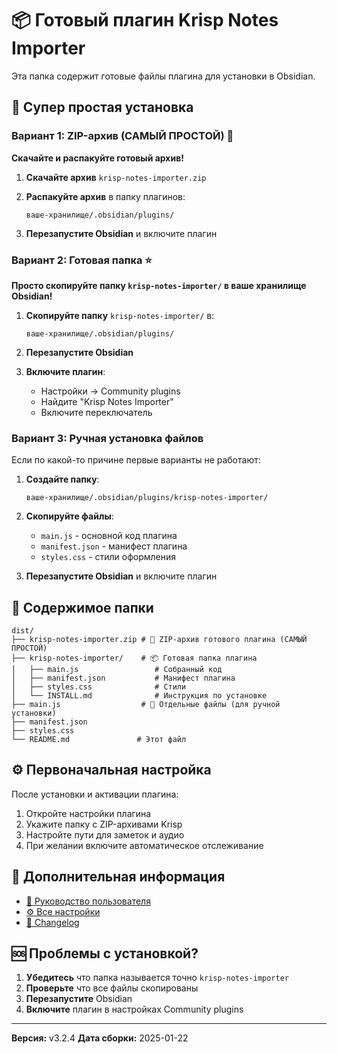 # 📦 Готовый плагин Krisp Notes Importer

Эта папка содержит готовые файлы плагина для установки в Obsidian.

## 🚀 Супер простая установка

### Вариант 1: ZIP-архив (САМЫЙ ПРОСТОЙ) 🎯

**Скачайте и распакуйте готовый архив!**

1. **Скачайте архив** `krisp-notes-importer.zip`

2. **Распакуйте архив** в папку плагинов:
   ```
   ваше-хранилище/.obsidian/plugins/
   ```

3. **Перезапустите Obsidian** и включите плагин

### Вариант 2: Готовая папка ⭐

**Просто скопируйте папку `krisp-notes-importer/` в ваше хранилище Obsidian!**

1. **Скопируйте папку** `krisp-notes-importer/` в:
   ```
   ваше-хранилище/.obsidian/plugins/
   ```

2. **Перезапустите Obsidian**

3. **Включите плагин**:
   - Настройки → Community plugins
   - Найдите "Krisp Notes Importer"
   - Включите переключатель

### Вариант 3: Ручная установка файлов

Если по какой-то причине первые варианты не работают:

1. **Создайте папку**:
   ```
   ваше-хранилище/.obsidian/plugins/krisp-notes-importer/
   ```

2. **Скопируйте файлы**:
   - `main.js` - основной код плагина
   - `manifest.json` - манифест плагина
   - `styles.css` - стили оформления

3. **Перезапустите Obsidian** и включите плагин

## 📁 Содержимое папки

```
dist/
├── krisp-notes-importer.zip # 🎯 ZIP-архив готового плагина (САМЫЙ ПРОСТОЙ)
├── krisp-notes-importer/    # 📦 Готовая папка плагина
│   ├── main.js                 # Собранный код
│   ├── manifest.json           # Манифест плагина
│   ├── styles.css              # Стили
│   └── INSTALL.md              # Инструкция по установке
├── main.js                  # 📄 Отдельные файлы (для ручной установки)
├── manifest.json
├── styles.css
└── README.md               # Этот файл
```

## ⚙️ Первоначальная настройка

После установки и активации плагина:

1. Откройте настройки плагина
2. Укажите папку с ZIP-архивами Krisp
3. Настройте пути для заметок и аудио
4. При желании включите автоматическое отслеживание

## 📖 Дополнительная информация

- [📖 Руководство пользователя](../docs/UserGuide.MD)
- [⚙️ Все настройки](../docs/SettingsUI.MD)
- [📝 Changelog](../CHANGELOG.md)

## 🆘 Проблемы с установкой?

1. **Убедитесь** что папка называется точно `krisp-notes-importer`
2. **Проверьте** что все файлы скопированы
3. **Перезапустите** Obsidian
4. **Включите** плагин в настройках Community plugins

---

**Версия:** v3.2.4
**Дата сборки:** 2025-01-22
